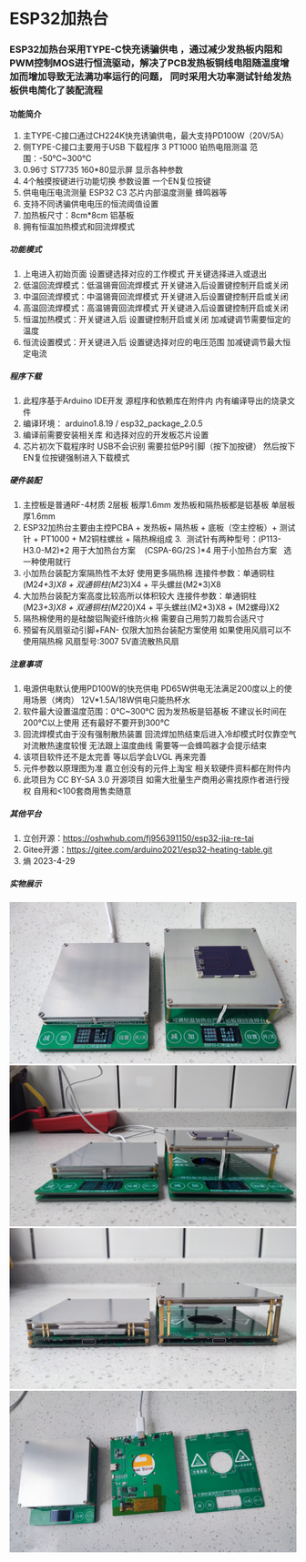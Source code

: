 #  ESP32加热台

### ESP32加热台采用TYPE-C快充诱骗供电 ，通过减少发热板内阻和PWM控制MOS进行恒流驱动，解决了PCB发热板铜线电阻随温度增加而增加导致无法满功率运行的问题， 同时采用大功率测试针给发热板供电简化了装配流程

 
#### 功能简介
1.  主TYPE-C接口通过CH224K快充诱骗供电，最大支持PD100W（20V/5A）
2.  侧TYPE-C接口主要用于USB 下载程序
3   PT1000 铂热电阻测温  范围：-50℃~300℃
4.  0.96寸 ST7735  160*80显示屏 显示各种参数
5.  4个触摸按键进行功能切换 参数设置   一个EN复位按键
6.  供电电压电流测量  ESP32 C3 芯片内部温度测量   蜂鸣器等
7.  支持不同诱骗供电电压的恒流阈值设置
8.  加热板尺寸：8cm*8cm  铝基板
9.  拥有恒温加热模式和回流焊模式


##### 功能模式
1.  上电进入初始页面  设置键选择对应的工作模式  开关键选择进入或退出
2.  低温回流焊模式：低温锡膏回流焊模式  开关键进入后设置键控制开启或关闭
3.  中温回流焊模式：中温锡膏回流焊模式  开关键进入后设置键控制开启或关闭
4.  高温回流焊模式：高温锡膏回流焊模式  开关键进入后设置键控制开启或关闭
5.  恒温加热模式：开关键进入后 设置键控制开启或关闭 加减键调节需要恒定的温度
6.  恒流设置模式：开关键进入后 设置键选择对应的电压范围 加减键调节最大恒定电流

##### 程序下载
1.  此程序基于Arduino IDE开发  源程序和依赖库在附件内  内有编译导出的烧录文件 
2. 编译环境： arduino1.8.19  /  esp32_package_2.0.5
3. 编译前需要安装相关库 和选择对应的开发板芯片设置
4.  芯片初次下载程序时 USB不会识别 需要拉低P9引脚（按下加按键） 然后按下EN复位按键强制进入下载模式

 
##### 硬件装配
1.  主控板是普通RF-4材质 2层板  板厚1.6mm   发热板和隔热板都是铝基板  单层板厚1.6mm  
2.  ESP32加热台主要由主控PCBA + 发热板+ 隔热板 + 底板（空主控板）+ 测试针 + PT1000 + M2铜柱螺丝 + 隔热棉组成
3.  测试针有两种型号：(P113-H3.0-M2)*2 用于大加热台方案    (CSPA-6G/2S )*4 用于小加热台方案   选一种使用就行
4.  小加热台装配方案隔热性不太好 使用更多隔热棉  连接件参数：单通铜柱(M2*4+3)X8 + 双通铜柱(M2*3)X4 + 平头螺丝(M2*3)X8
5.  大加热台装配方案高度比较高所以体积较大   连接件参数：单通铜柱(M2*3+3)X8 + 双通铜柱(M2*20)X4 + 平头螺丝(M2*3)X8 + (M2螺母)X2
6.   隔热棉使用的是硅酸铝陶瓷纤维防火棉  需要自己用剪刀裁剪合适尺寸
7.  预留有风扇驱动引脚+FAN-   仅限大加热台装配方案使用   如果使用风扇可以不使用隔热棉  风扇型号:3007 5V直流散热风扇 

 
##### 注意事项
1.  电源供电默认使用PD100W的快充供电  PD65W供电无法满足200度以上的使用场景（烤肉）  12V*1.5A/18W供电只能热杯水
2.  软件最大设置温度范围：0℃~300℃  因为发热板是铝基板 不建议长时间在200℃以上使用   还有最好不要开到300℃ 
3.  回流焊模式由于没有强制散热装置  回流焊加热结束后进入冷却模式时仅靠空气对流散热速度较慢 无法跟上温度曲线  需要等一会蜂鸣器才会提示结束
4.  该项目软件还不是太完善 等以后学会LVGL 再来完善  
5.  元件参数以原理图为准 嘉立创没有的元件上淘宝   相关软硬件资料都在附件内
6.  此项目为 CC BY-SA 3.0 开源项目 如需大批量生产商用必需找原作者进行授权 自用和<100套商用售卖随意


##### 其他平台
1.  立创开源：https://oshwhub.com/fj956391150/esp32-jia-re-tai
2.  Gitee开源：https://gitee.com/arduino2021/esp32-heating-table.git
3.  熵 2023-4-29

##### 实物展示
![输入图片说明](img/A.jpg)
![输入图片说明](img/B.jpg)
![输入图片说明](img/C.jpg)
![输入图片说明](img/IMG_20230429_162645.jpg)



